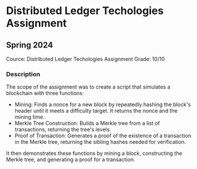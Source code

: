 # Distributed Ledger Techologies Assignment
## Spring 2024
Cource: Distributed Ledger Techologies
Assignment Grade: 10/10

### Description 

The scope of the assignment was to create a script that simulates a blockchain with three functions:

- Mining: Finds a nonce for a new block by repeatedly hashing the block's header until it meets a difficulty target. It returns the nonce and the mining time.
- Merkle Tree Construction: Builds a Merkle tree from a list of transactions, returning the tree's levels.
- Proof of Transaction: Generates a proof of the existence of a transaction in the Merkle tree, returning the sibling hashes needed for verification.

It then demonstrates these functions by mining a block, constructing the Merkle tree, and generating a proof for a transaction.

